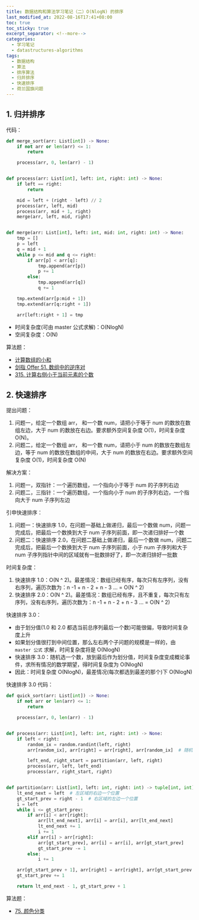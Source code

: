 ```yaml
---
title: 数据结构和算法学习笔记（二）O(NlogN) 的排序
last_modified_at: 2022-08-16T17:41+08:00
toc: true
toc_sticky: true
excerpt_separator: <!--more-->
categories:
  - 学习笔记
  - datastructures-algorithms
tags:
  - 数据结构
  - 算法
  - 排序算法
  - 归并排序
  - 快速排序
  - 荷兰国旗问题
---
```


## 1. 归并排序

代码：

```python
def merge_sort(arr: List[int]) -> None:
    if not arr or len(arr) <= 1:
        return

    process(arr, 0, len(arr) - 1)


def process(arr: List[int], left: int, right: int) -> None:
    if left == right:
        return

    mid = left + (right - left) // 2
    process(arr, left, mid)
    process(arr, mid + 1, right)
    merge(arr, left, mid, right)


def merge(arr: List[int], left: int, mid: int, right: int) -> None:
    tmp = []
    p = left
    q = mid + 1
    while p <= mid and q <= right:
        if arr[p] < arr[q]:
            tmp.append(arr[p])
            p += 1
        else:
            tmp.append(arr[q])
            q += 1

    tmp.extend(arr[p:mid + 1])
    tmp.extend(arr[q:right + 1])

    arr[left:right + 1] = tmp
```

- 时间复杂度(可由 master 公式求解)：O(NlogN)
- 空间复杂度：O(N)

算法题：
- [计算数组的小和](https://www.nowcoder.com/practice/6dca0ebd48f94b4296fc11949e3a91b8)
- [剑指 Offer 51. 数组中的逆序对](https://leetcode.cn/problems/shu-zu-zhong-de-ni-xu-dui-lcof/)
- [315. 计算右侧小于当前元素的个数](https://leetcode.cn/problems/count-of-smaller-numbers-after-self/)


## 2. 快速排序

提出问题：

1. 问题一，给定一个数组 arr， 和一个数 num，请把小于等于 num 的数放在数组左边，大于 num 的数放在右边。要求额外空间复杂度 O(1)，时间复杂度 O(N)。
2. 问题二，给定一个数组 arr， 和一个数 num，请把小于 num 的数放在数组左边，等于 num 的数放在数组的中间，大于 num 的数放在右边。要求额外空间复杂度 O(1)，时间复杂度 O(N)

解决方案：

1. 问题一，双指针：一个遍历数组，一个指向小于等于 num 的子序列右边
2. 问题二，三指针：一个遍历数组，一个指向小于 num 的子序列右边，一个指向大于 num 子序列左边

引申快速排序：

1. 问题一：快速排序 1.0，在问题一基础上做递归，最后一个数做 num，问题一完成后，把最后一个数换到大于 num 子序列前面，即一次递归排好一个数
2. 问题二：快速排序 2.0，在问题二基础上做递归，最后一个数做 num，问题二完成后，把最后一个数换到大于 num 子序列前面，小于 num 子序列和大于 num 子序列指针中间的区域就有一批数排好了，即一次递归排好一批数

时间复杂度：

1. 快速排序 1.0：O(N ^ 2)。最差情况：数组已经有序，每次只有左序列，没有右序列，遍历次数为：n -1 + n - 2 + n - 3 ... = O(N ^ 2)
2. 快速排序 2.0：O(N ^ 2)。最差情况：数组已经有序，且不重复，每次只有左序列，没有右序列，遍历次数为：n -1 + n - 2 + n - 3 ... = O(N ^ 2)

快速排序 3.0：

- 由于划分值(1.0 和 2.0 都选当前总序列最后一个数)可能很偏，导致时间复杂度上升
- 如果划分值很打到中间位置，那么左右两个子问题的规模是一样的，由 `master 公式` 求解，时间复杂度将是 O(NlogN)
- 快速排序 3.0：随机选一个数，放到最后作为划分值，时间复杂度变成概论事件，求所有情况的数学期望，得时间复杂度为 O(NlogN)
- 因此：时间复杂度 O(NlogN)，最差情况(每次都选到最差的那个)下 O(NlogN)

<!--more-->

快速排序 3.0 代码：

```python
def quick_sort(arr: List[int]) -> None:
    if not arr or len(arr) <= 1:
        return

    process(arr, 0, len(arr) - 1)


def process(arr: List[int], left: int, right: int) -> None:
    if left < right:
        random_ix = random.randint(left, right)
        arr[random_ix], arr[right] = arr[right], arr[random_ix]  # 随机选一个数交换最后一个数，作为 partition 的基准

        left_end, right_start = partition(arr, left, right)
        process(arr, left, left_end)
        process(arr, right_start, right)


def partition(arr: List[int], left: int, right: int) -> tuple[int, int]:
    lt_end_next = left  # 左区域的右边一个位置
    gt_start_prev = right - 1  # 右区域的左边一个位置
    i = left
    while i <= gt_start_prev:
        if arr[i] < arr[right]:
            arr[lt_end_next], arr[i] = arr[i], arr[lt_end_next]
            lt_end_next += 1
            i += 1
        elif arr[i] > arr[right]:
            arr[gt_start_prev], arr[i] = arr[i], arr[gt_start_prev]
            gt_start_prev -= 1
        else:
            i += 1

    arr[gt_start_prev + 1], arr[right] = arr[right], arr[gt_start_prev + 1]
    gt_start_prev += 1

    return lt_end_next - 1, gt_start_prev + 1

```

算法题：
- [75. 颜色分类](https://leetcode.cn/problems/sort-colors/)
